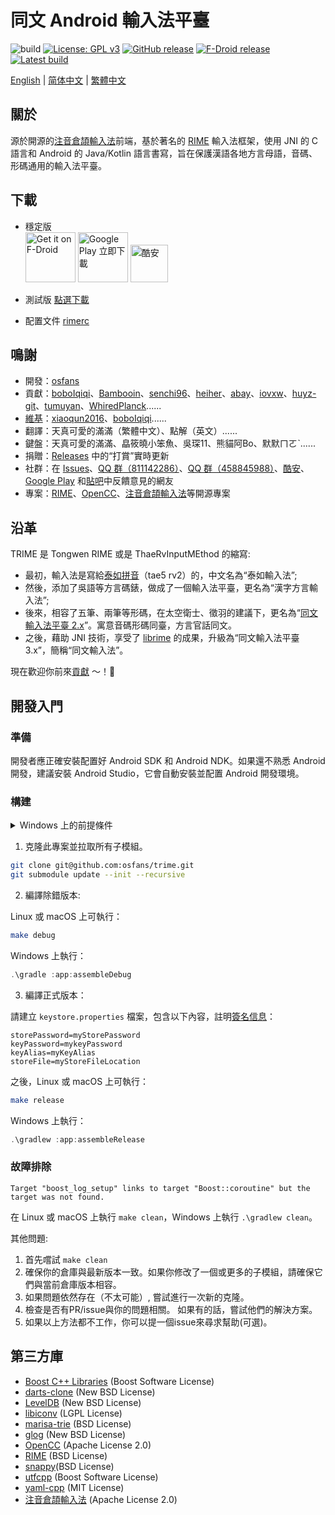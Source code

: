 # 同文 Android 輸入法平臺
![build](https://github.com/osfans/trime/actions/workflows/commit-ci.yml/badge.svg?branch=develop)
[![License: GPL v3](https://img.shields.io/badge/License-GPL%20v3-blue.svg)](https://www.gnu.org/licenses/gpl-3.0)
[![GitHub release](https://img.shields.io/github/release/osfans/trime.svg)](https://github.com/osfans/trime/releases)
[![F-Droid release](https://img.shields.io/f-droid/v/com.osfans.trime.svg)](https://f-droid.org/packages/com.osfans.trime)
[![Latest build](https://img.shields.io/github/last-commit/osfans/trime.svg)](http://osfans.github.io/trime/)

[English](README.md) | [简体中文](README_sc.md) | [繁體中文](README_tc.md)

## 關於

源於開源的[注音倉頡輸入法]前端，基於著名的 [RIME] 輸入法框架，使用 JNI 的 C 語言和 Android 的 Java/Kotlin 語言書寫，旨在保護漢語各地方言母語，音碼、形碼通用的輸入法平臺。

## 下載
- 穩定版 <br>
[<img alt='Get it on F-Droid' src='https://fdroid.gitlab.io/artwork/badge/get-it-on.png' height='80px'/>](https://f-droid.org/packages/com.osfans.trime)
[<img alt='Google Play 立即下載' src='https://play.google.com/intl/en_us/badges/images/generic/zh-tw_badge_web_generic.png' height='80px'/>](https://play.google.com/store/apps/details?id=com.osfans.trime)
[<img alt='酷安' src='https://static.coolapk.com/static/web/v8/img/icon.png' height='60px'/>](https://www.coolapk.com/apk/com.osfans.trime)

- 測試版 [點選下載](https://github.com/osfans/trime/actions)

- 配置文件 [rimerc](https://github.com/Bambooin/rimerc)

## 鳴謝
- 開發：[osfans](https://github.com/osfans)
- 貢獻：[boboIqiqi](https://github.com/boboIqiqi)、[Bambooin](https://github.com/Bambooin)、[senchi96](https://github.com/senchi96)、[heiher](https://github.com/heiher)、[abay](https://github.com/a342191555)、[iovxw](https://github.com/iovxw)、[huyz-git](https://github.com/huyz-git)、[tumuyan](https://github.com/tumuyan)、[WhiredPlanck](https://github.com/WhiredPlanck)......
- [維基](https://github.com/osfans/trime/wiki)：[xiaoqun2016](https://github.com/xiaoqun2016)、[boboIqiqi](https://github.com/boboIqiqi)......
- 翻譯：天真可愛的滿滿（繁體中文）、點解（英文）......
- 鍵盤：天真可愛的滿滿、皛筱曉小笨魚、吳琛11、熊貓阿Bo、默默ㄇㄛˋ......
- 捐贈：[Releases](https://github.com/osfans/trime/releases) 中的“打賞”實時更新
- 社群：在 [Issues](https://github.com/osfans/trime/issues)、[QQ 群（811142286）](https://jq.qq.com/?_wv=1027&k=AXdR80HN)、[QQ 群（458845988）](https://jq.qq.com/?_wv=1027&k=n6xT4G3q)、[酷安](http://www.coolapk.com/apk/com.osfans.trime)、[Google Play](https://play.google.com/store/apps/details?id=com.osfans.trime) 和[貼吧](http://tieba.baidu.com/f?kw=rime)中反饋意見的網友
- 專案：[RIME]、[OpenCC]、[注音倉頡輸入法]等開源專案

## 沿革
TRIME 是 Tongwen RIME 或是 ThaeRvInputMEthod 的縮寫:

- 最初，輸入法是寫給[泰如拼音](http://taerv.nguyoeh.com/ime/)（tae5 rv2）的，中文名為“泰如輸入法”;
- 然後，添加了吳語等方言碼錶，做成了一個輸入法平臺，更名為“漢字方言輸入法”;
- 後來，相容了五筆、兩筆等形碼，在太空衛士、徵羽的建議下，更名為“[同文輸入法平臺 2.x](https://github.com/osfans/trime-legacy)”。寓意音碼形碼同臺，方言官話同文。
- 之後，藉助 JNI 技術，享受了 [librime](https://github.com/rime/librime) 的成果，升級為“同文輸入法平臺 3.x”，簡稱“同文輸入法”。

現在歡迎你前來[貢獻](CONTRIBUTING.md) ～！:tada:

## 開發入門

### 準備

開發者應正確安裝配置好 Android SDK 和 Android NDK。如果還不熟悉 Android 開發，建議安裝 Android Studio，它會自動安裝並配置 Android 開發環境。

### 構建

<details>
<summary>Windows 上的前提條件</summary>

當前構建配置會使構建過程中建立符號連結，開發者需要：

- 啟用[開發者模式](https://learn.microsoft.com/zh-cn/windows/apps/get-started/enable-your-device-for-development) 以在無管理員許可權的情況下建立符號連結。

- 啟用 `git` 的符號連結支援：

    ```powershell
    git config --global core.symlinks true
    ```

如果無法或者不想啟用上述設定也沒關係。構建系統會自動在符號連結建立失敗時使用複製代替。

</details>

1. 克隆此專案並拉取所有子模組。

```sh
git clone git@github.com:osfans/trime.git
git submodule update --init --recursive
```

2. 編譯除錯版本:

Linux 或 macOS 上可執行：

```bash
make debug
```

Windows 上執行：

```powershell
.\gradle :app:assembleDebug
```

3. 編譯正式版本：

請建立 `keystore.properties` 檔案，包含以下內容，註明[簽名信息](https://developer.android.com/studio/publish/app-signing.html)：

```gradle.properties
storePassword=myStorePassword
keyPassword=mykeyPassword
keyAlias=myKeyAlias
storeFile=myStoreFileLocation
```

之後，Linux 或 macOS 上可執行：

```bash
make release
```

Windows 上執行：

```powershell
.\gradlew :app:assembleRelease
```

### 故障排除

```
Target "boost_log_setup" links to target "Boost::coroutine" but the target was not found.
```
在 Linux 或 macOS 上執行 `make clean`，Windows 上執行 `.\gradlew clean`。

其他問題:
1. 首先嚐試 `make clean`
2. 確保你的倉庫與最新版本一致。如果你修改了一個或更多的子模組，請確保它們與當前倉庫版本相容。
3. 如果問題依然存在（不太可能）, 嘗試進行一次新的克隆。
4. 檢查是否有PR/issue與你的問題相關。 如果有的話，嘗試他們的解決方案。
5. 如果以上方法都不工作，你可以提一個issue來尋求幫助(可選)。

## 第三方庫
- [Boost C++ Libraries](https://www.boost.org/) (Boost Software License)
- [darts-clone](https://github.com/s-yata/darts-clone) (New BSD License)
- [LevelDB](https://github.com/google/leveldb) (New BSD License)
- [libiconv](https://www.gnu.org/software/libiconv/) (LGPL License)
- [marisa-trie](https://github.com/s-yata/marisa-trie) (BSD License)
- [glog](https://github.com/google/glog) (New BSD License)
- [OpenCC](https://github.com/BYVoid/OpenCC) (Apache License 2.0)
- [RIME](https://rime.im) (BSD License)
- [snappy](https://github.com/google/snappy)(BSD License)
- [utfcpp](https://github.com/nemtrif/utfcpp) (Boost Software License)
- [yaml-cpp](https://github.com/jbeder/yaml-cpp) (MIT License)
- [注音倉頡輸入法](https://code.google.com/p/android-traditional-chinese-ime/) (Apache License 2.0)

[注音倉頡輸入法]: https://code.google.com/p/android-traditional-chinese-ime/
[RIME]: http://rime.im
[OpenCC]: https://github.com/BYVoid/OpenCC
